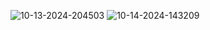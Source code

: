 ![10-13-2024-204503](https://github.com/user-attachments/assets/31e15eb9-5abf-4587-82a5-10acf461cf51)
![10-14-2024-143209](https://github.com/user-attachments/assets/acb327ed-758e-47b3-baa1-189416f998aa)





